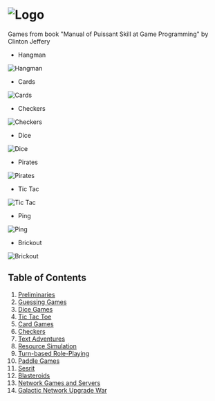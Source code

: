 # ![Logo](https://i.imgur.com/xudOVuH.png)

Games from book "Manual of Puissant Skill at Game Programming" by Clinton Jeffery

* Hangman

![Hangman](https://i.imgur.com/gIDFeTH.png)

* Cards

![Cards](https://i.imgur.com/niBsOyS.png)

* Checkers

![Checkers](https://i.imgur.com/BucRU1w.png)

* Dice

![Dice](https://i.imgur.com/G24Qc7Z.png)

* Pirates

![Pirates](https://i.imgur.com/hXlFJS1.png)

* Tic Tac

![Tic Tac](https://i.imgur.com/h3ue2h0.png)

* Ping

![Ping](https://i.imgur.com/iz4AvgG.png)

* Brickout

![Brickout](https://i.imgur.com/iGLEB6F.png)

## Table of Contents

1. [Preliminaries](Manual%20of%20Puissant%20Skill%20at%20Game%20Programming/Chapter%201)
2. [Guessing Games](Manual%20of%20Puissant%20Skill%20at%20Game%20Programming/Chapter%202)
3. [Dice Games](Manual%20of%20Puissant%20Skill%20at%20Game%20Programming/Chapter%203)
4. [Tic Tac Toe](Manual%20of%20Puissant%20Skill%20at%20Game%20Programming/Chapter%204)
5. [Card Games](Manual%20of%20Puissant%20Skill%20at%20Game%20Programming/Chapter%205)
6. [Checkers](Manual%20of%20Puissant%20Skill%20at%20Game%20Programming/Chapter%206)
7. [Text Adventures](Manual%20of%20Puissant%20Skill%20at%20Game%20Programming/Chapter%207)
8. [Resource Simulation](Manual%20of%20Puissant%20Skill%20at%20Game%20Programming/Chapter%208)
9. [Turn-based Role-Playing](Manual%20of%20Puissant%20Skill%20at%20Game%20Programming/Chapter%209)
10. [Paddle Games](Manual%20of%20Puissant%20Skill%20at%20Game%20Programming/Chapter%2010)
11. [Sesrit](Manual%20of%20Puissant%20Skill%20at%20Game%20Programming/Chapter%2011)
12. [Blasteroids](Manual%20of%20Puissant%20Skill%20at%20Game%20Programming/Chapter%2012)
13. [Network Games and Servers](Manual%20of%20Puissant%20Skill%20at%20Game%20Programming/Chapter%2013)
14. [Galactic Network Upgrade War](Manual%20of%20Puissant%20Skill%20at%20Game%20Programming/Chapter%2014)
